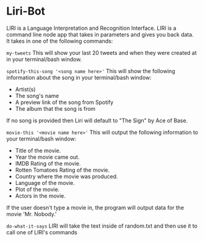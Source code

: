 # Liri-Bot

LIRI is a Language Interpretation and Recognition Interface. LIRI is a command line node app that takes in parameters and gives you back data.
It takes in one of the following commands:

`my-tweets`
This will show your last 20 tweets and when they were created at in your terminal/bash window.

`spotify-this-song '<song name here>'`
  This will show the following information about the song in your terminal/bash window:
  
   * Artist(s)
   * The song's name
   * A preview link of the song from Spotify
   * The album that the song is from
   
If no song is provided then Liri will default to "The Sign" by Ace of Base.

`movie-this '<movie name here>'`
This will output the following information to your terminal/bash window:

   * Title of the movie.
   * Year the movie came out.
   * IMDB Rating of the movie.
   * Rotten Tomatoes Rating of the movie.
   * Country where the movie was produced.
   * Language of the movie.
   * Plot of the movie.
   * Actors in the movie.

If the user doesn't type a movie in, the program will output data for the movie 'Mr. Nobody.'
  
`do-what-it-says` 
  LIRI will take the text inside of random.txt and then use it to call one of LIRI's commands
  
